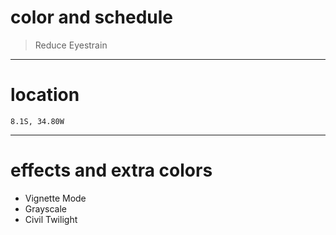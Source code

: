 # color and schedule

> Reduce Eyestrain

---
# location
```
8.1S, 34.80W
```

---
# effects and extra colors

* Vignette Mode
* Grayscale
* Civil Twilight
